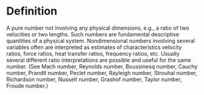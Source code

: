 # Definition

A pure number not involving any physical dimensions, e.g., a ratio of
two velocities or two lengths. Such numbers are fundamental descriptive
quantities of a physical system. Nondimensional numbers involving
several variables often are interpreted as estimates of characteristics
velocity ratios, force ratios, heat transfer ratios, frequency ratios,
etc. Usually several different ratio interpretations are possible and
useful for the same number. (See Mach number, Reynolds number,
Boussinesq number, Cauchy number, Prandtl number, Peclet number,
Rayleigh number, Strouhal number, Richardson number, Nusselt number,
Grashof number, Taylor number, Froude number.)
